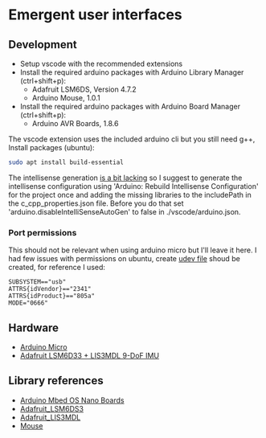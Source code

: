 # Emergent user interfaces

## Development

- Setup vscode with the recommended extensions
- Install the required arduino packages with Arduino Library Manager (ctrl+shift+p):
  - Adafruit LSM6DS, Version 4.7.2
  - Arduino Mouse, 1.0.1
- Install the required arduino packages with Arduino Board Manager (ctrl+shift+p):
  - Arduino AVR Boards, 1.8.6

The vscode extension uses the included arduino cli but you still need g++, Install packages (ubuntu):

```bash
sudo apt install build-essential
```

The intellisense generation [is a bit lacking](https://github.com/microsoft/vscode-arduino/issues/1265) so I suggest to generate the intellisense configuration using 'Arduino: Rebuild Intellisense Configuration' for the project once and adding the missing libraries to the includePath in the c_cpp_properties.json file. Before you do that set 'arduino.disableIntelliSenseAutoGen' to false in ./vscode/arduino.json.

### Port permissions

This should not be relevant when using arduino micro but I'll leave it here. I had few issues with permissions on ubuntu, create [udev file](https://askubuntu.com/questions/15570/configure-udev-to-change-permissions-on-usb-hid-device/15643#15643) shoud be created, for reference I used:

```
SUBSYSTEM=="usb"
ATTRS{idVendor}=="2341"
ATTRS{idProduct}=="805a"
MODE="0666"
```

## Hardware

- [Arduino Micro](https://docs.arduino.cc/hardware/micro/)
- [Adafruit LSM6D33 + LIS3MDL 9-DoF IMU](https://www.adafruit.com/product/4485)

## Library references

- [Arduino Mbed OS Nano Boards](https://github.com/arduino/ArduinoCore-mbed)
- [Adafruit_LSM6DS3](https://github.com/adafruit/Adafruit_LSM6DS)
- [Adafruit_LIS3MDL](https://github.com/adafruit/Adafruit_LIS3MDL)
- [Mouse](https://www.arduino.cc/reference/en/libraries/mouse/)
